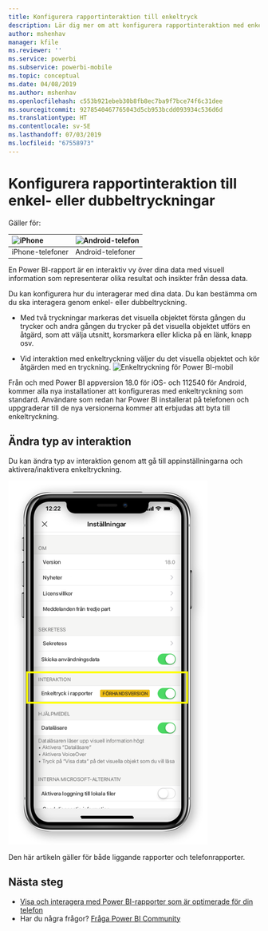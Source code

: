 ```yaml
---
title: Konfigurera rapportinteraktion till enkeltryck
description: Lär dig mer om att konfigurera rapportinteraktion med enkel- eller dubbeltryckningar.
author: mshenhav
manager: kfile
ms.reviewer: ''
ms.service: powerbi
ms.subservice: powerbi-mobile
ms.topic: conceptual
ms.date: 04/08/2019
ms.author: mshenhav
ms.openlocfilehash: c553b921ebeb30b8fb8ec7ba9f7bce74f6c31dee
ms.sourcegitcommit: 9278540467765043d5cb953bcdd093934c536d6d
ms.translationtype: HT
ms.contentlocale: sv-SE
ms.lasthandoff: 07/03/2019
ms.locfileid: "67558973"
---
```

# <a name="configure-report-interaction-to-single-tap-or-double-tap"></a>Konfigurera rapportinteraktion till enkel- eller dubbeltryckningar
Gäller för:

| ![iPhone](././media/mobile-reports-in-the-mobile-apps/ios-logo-40-px.png) | ![Android-telefon](././media/mobile-reports-in-the-mobile-apps/android-logo-40-px.png) | 
|:--- |:--- |
| iPhone-telefoner |Android-telefoner |

En Power BI-rapport är en interaktiv vy över dina data med visuell information som representerar olika resultat och insikter från dessa data.

Du kan konfigurera hur du interagerar med dina data. Du kan bestämma om du ska interagera genom enkel- eller dubbeltryckning.

* Med två tryckningar markeras det visuella objektet första gången du trycker och andra gången du trycker på det visuella objektet utförs en åtgärd, som att välja utsnitt, korsmarkera eller klicka på en länk, knapp osv.

* Vid interaktion med enkeltryckning väljer du det visuella objektet och kör åtgärden med en tryckning.
![Enkeltryckning för Power BI-mobil](./media/mobile-app-single-tap/single-tap-2.gif)


Från och med Power BI appversion 18.0 för iOS- och 112540 för Android, kommer alla nya installationer att konfigureras med enkeltryckning som standard.
Användare som redan har Power BI installerat på telefonen och uppgraderar till de nya versionerna kommer att erbjudas att byta till enkeltryckning.

## <a name="change-interaction-behavior"></a>Ändra typ av interaktion

Du kan ändra typ av interaktion genom att gå till appinställningarna och aktivera/inaktivera enkeltryckning.

![Ändra rapportinteraktion för Power BI Mobile](./media/mobile-app-single-tap/configure-single-tap.png)

Den här artikeln gäller för både liggande rapporter och telefonrapporter.

## <a name="next-steps"></a>Nästa steg
* [Visa och interagera med Power BI-rapporter som är optimerade för din telefon](mobile-apps-view-phone-report.md)
* Har du några frågor? [Fråga Power BI Community](http://community.powerbi.com/)

